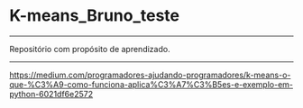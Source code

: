 # K-means_Bruno_teste

---

Repositório com propósito de aprendizado.

---

https://medium.com/programadores-ajudando-programadores/k-means-o-que-%C3%A9-como-funciona-aplica%C3%A7%C3%B5es-e-exemplo-em-python-6021df6e2572
